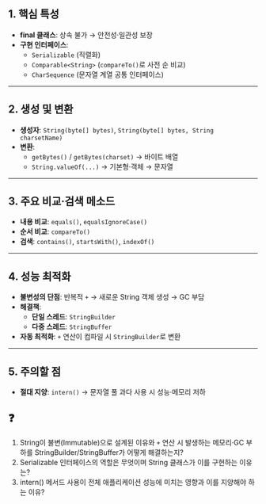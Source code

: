 
## 1. 핵심 특성
- **final 클래스**: 상속 불가 → 안전성·일관성 보장
- **구현 인터페이스**:
    - `Serializable` (직렬화)
    - `Comparable<String>` (`compareTo()`로 사전 순 비교)
    - `CharSequence` (문자열 계열 공통 인터페이스)

---

## 2. 생성 및 변환
- **생성자**: `String(byte[] bytes)`, `String(byte[] bytes, String charsetName)`
- **변환**:
    - `getBytes()` / `getBytes(charset)` → 바이트 배열
    - `String.valueOf(...)` → 기본형·객체 → 문자열

---

## 3. 주요 비교·검색 메소드
- **내용 비교**: `equals()`, `equalsIgnoreCase()`
- **순서 비교**: `compareTo()`
- **검색**: `contains()`, `startsWith()`, `indexOf()`

---

## 4. 성능 최적화
- **불변성의 단점**: 반복적 `+` → 새로운 String 객체 생성 → GC 부담
- **해결책**:
    - **단일 스레드**: `StringBuilder`
    - **다중 스레드**: `StringBuffer`
- **자동 최적화**: `+` 연산이 컴파일 시 `StringBuilder`로 변환

---

## 5. 주의할 점
- **절대 지양**: `intern()` → 문자열 풀 과다 사용 시 성능·메모리 저하  

## ❓
1. String이 불변(Immutable)으로 설계된 이유와 `+` 연산 시 발생하는 메모리·GC 부하를 StringBuilder/StringBuffer가 어떻게 해결하는지?
2. Serializable 인터페이스의 역할은 무엇이며 String 클래스가 이를 구현하는 이유는? 
3. intern() 메서드 사용이 전체 애플리케이션 성능에 미치는 영향과 이를 지양해야 하는 이유?  


